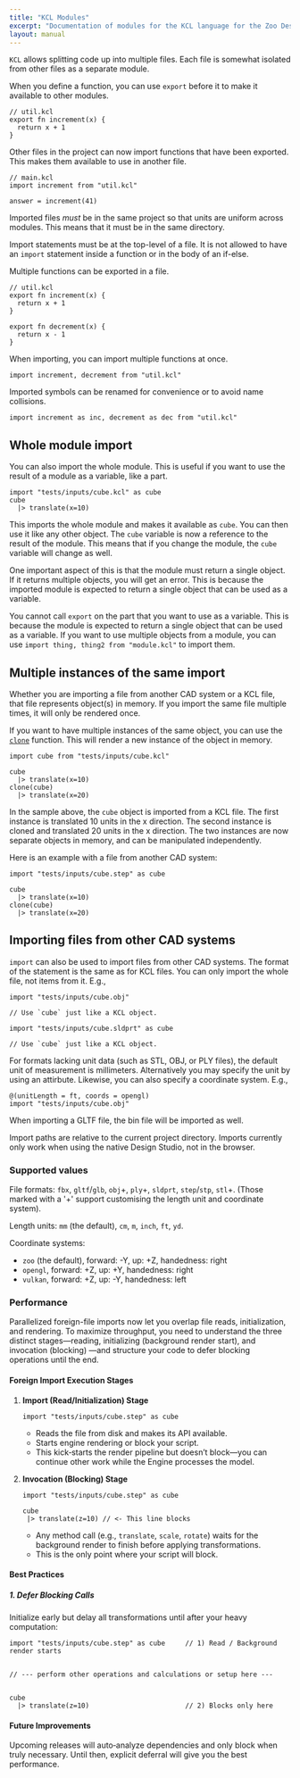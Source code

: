 ```yaml
---
title: "KCL Modules"
excerpt: "Documentation of modules for the KCL language for the Zoo Design Studio."
layout: manual
---
```


`KCL` allows splitting code up into multiple files.  Each file is somewhat
isolated from other files as a separate module.

When you define a function, you can use `export` before it to make it available
to other modules.

```
// util.kcl
export fn increment(x) {
  return x + 1
}
```

Other files in the project can now import functions that have been exported.
This makes them available to use in another file.

```norun
// main.kcl
import increment from "util.kcl"

answer = increment(41)
```

Imported files _must_ be in the same project so that units are uniform across
modules. This means that it must be in the same directory.

Import statements must be at the top-level of a file. It is not allowed to have
an `import` statement inside a function or in the body of an if-else.

Multiple functions can be exported in a file.

```
// util.kcl
export fn increment(x) {
  return x + 1
}

export fn decrement(x) {
  return x - 1
}
```

When importing, you can import multiple functions at once.

```norun
import increment, decrement from "util.kcl"
```

Imported symbols can be renamed for convenience or to avoid name collisions.

```norun
import increment as inc, decrement as dec from "util.kcl"
```

## Whole module import

You can also import the whole module. This is useful if you want to use the
result of a module as a variable, like a part. 

```norun
import "tests/inputs/cube.kcl" as cube
cube
  |> translate(x=10)
```

This imports the whole module and makes it available as `cube`. You can then
use it like any other object. The `cube` variable is now a reference to the
result of the module. This means that if you change the module, the `cube`
variable will change as well.

One important aspect of this is that the module must return a single object. If
it returns multiple objects, you will get an error. This is because the
imported module is expected to return a single object that can be used as a
variable.

You cannot call `export` on the part that you want to use as a variable. This is
because the module is expected to return a single object that can be used as a
variable. If you want to use multiple objects from a module, you can use 
`import thing, thing2 from "module.kcl"` to import them.



## Multiple instances of the same import

Whether you are importing a file from another CAD system or a KCL file, that
file represents object(s) in memory. If you import the same file multiple times,
it will only be rendered once.

If you want to have multiple instances of the same object, you can use the
[`clone`](/docs/kcl/clone) function. This will render a new instance of the object in memory.

```norun
import cube from "tests/inputs/cube.kcl"

cube  
  |> translate(x=10)
clone(cube)
  |> translate(x=20)
```

In the sample above, the `cube` object is imported from a KCL file. The first
instance is translated 10 units in the x direction. The second instance is
cloned and translated 20 units in the x direction. The two instances are now
separate objects in memory, and can be manipulated independently.


Here is an example with a file from another CAD system:

```
import "tests/inputs/cube.step" as cube

cube
  |> translate(x=10)
clone(cube)
  |> translate(x=20)
```


## Importing files from other CAD systems

`import` can also be used to import files from other CAD systems. The format of the statement is the
same as for KCL files. You can only import the whole file, not items from it. E.g.,

```norun
import "tests/inputs/cube.obj"

// Use `cube` just like a KCL object.
```

```
import "tests/inputs/cube.sldprt" as cube

// Use `cube` just like a KCL object.
```

For formats lacking unit data (such as STL, OBJ, or PLY files), the default
unit of measurement is millimeters. Alternatively you may specify the unit
by using an attirbute. Likewise, you can also specify a coordinate system. E.g.,

```
@(unitLength = ft, coords = opengl)
import "tests/inputs/cube.obj"
```

When importing a GLTF file, the bin file will be imported as well.

Import paths are relative to the current project directory. Imports currently only work when
using the native Design Studio, not in the browser.

### Supported values

File formats: `fbx`, `gltf`/`glb`, `obj`+, `ply`+, `sldprt`, `step`/`stp`, `stl`+. (Those marked with a
'+' support customising the length unit and coordinate system).

Length units: `mm` (the default), `cm`, `m`, `inch`, `ft`, `yd`.

Coordinate systems:

- `zoo` (the default), forward: -Y, up: +Z, handedness: right
- `opengl`, forward: +Z, up: +Y, handedness: right
- `vulkan`, forward: +Z, up: -Y, handedness: left

### Performance

Parallelized foreign-file imports now let you overlap file reads, initialization,
and rendering. To maximize throughput, you need to understand the three distinct
stages—reading, initializing (background render start), and invocation (blocking)
—and structure your code to defer blocking operations until the end.

#### Foreign Import Execution Stages

1. **Import (Read/Initialization) Stage**  
   ```
   import "tests/inputs/cube.step" as cube
   ```  
   - Reads the file from disk and makes its API available.  
   - Starts engine rendering or block your script.
   - This kick‑starts the render pipeline but doesn’t block—you can continue other work while the Engine processes the model.

2. **Invocation (Blocking) Stage**  
   ```
   import "tests/inputs/cube.step" as cube

   cube
    |> translate(z=10) // <- This line blocks
   ```  
   - Any method call (e.g., `translate`, `scale`, `rotate`) waits for the background render to finish before applying transformations.  
   - This is the only point where your script will block.

#### Best Practices

##### 1. Defer Blocking Calls
Initialize early but delay all transformations until after your heavy computation:
```kcl
import "tests/inputs/cube.step" as cube     // 1) Read / Background render starts


// --- perform other operations and calculations or setup here ---


cube
  |> translate(z=10)                        // 2) Blocks only here
```

#### Future Improvements

Upcoming releases will auto‑analyze dependencies and only block when truly necessary. Until then, explicit deferral will give you the best performance.


